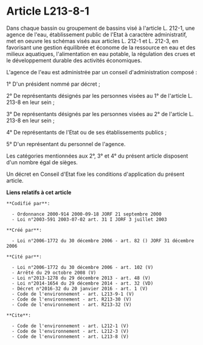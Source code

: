 # Article L213-8-1

Dans chaque bassin ou groupement de bassins visé à l'article L. 212-1, une agence de l'eau, établissement public de l'Etat à
caractère administratif, met en oeuvre les schémas visés aux articles L. 212-1 et L. 212-3, en favorisant une gestion
équilibrée et économe de la ressource en eau et des milieux aquatiques, l'alimentation en eau potable, la régulation des
crues et le développement durable des activités économiques. 

L'agence de l'eau est administrée par un conseil d'administration composé : 

1° D'un président nommé par décret ; 

2° De représentants désignés par les personnes visées au 1° de l'article L. 213-8 en leur sein ; 

3° De représentants désignés par les personnes visées au 2° de l'article L. 213-8 en leur sein ; 

4° De représentants de l'Etat ou de ses établissements publics ; 

5° D'un représentant du personnel de l'agence. 

Les catégories mentionnées aux 2°, 3° et 4° du présent article disposent d'un nombre égal de sièges. 

Un décret en Conseil d'Etat fixe les conditions d'application du présent article.

**Liens relatifs à cet article**

	**Codifié par**:

	  - Ordonnance 2000-914 2000-09-18 JORF 21 septembre 2000
	  - Loi n°2003-591 2003-07-02 art. 31 I JORF 3 juillet 2003

	**Créé par**:

	  - Loi n°2006-1772 du 30 décembre 2006 - art. 82 () JORF 31 décembre 2006

	**Cité par**:

	  - Loi n°2006-1772 du 30 décembre 2006 - art. 102 (V)
	  - Arrêté du 29 octobre 2008 (V)
	  - Loi n°2013-1278 du 29 décembre 2013 - art. 48 (V)
	  - Loi n°2014-1654 du 29 décembre 2014 - art. 32 (VD)
	  - Décret n°2016-32 du 20 janvier 2016 - art. 1 (V)
	  - Code de l'environnement - art. L213-9-1 (V)
	  - Code de l'environnement - art. R213-30 (V)
	  - Code de l'environnement - art. R213-32 (V)

	**Cite**:

	  - Code de l'environnement - art. L212-1 (V)
	  - Code de l'environnement - art. L212-3 (V)
	  - Code de l'environnement - art. L213-8 (V)
